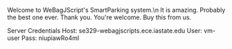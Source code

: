 Welcome to WeBagJScript's SmartParking system.\n
It is amazing.
Probably the best one ever.
Thank you.
You're welcome.
Buy this from us.


Server Credentials
Host: se329-webagjscripts.ece.iastate.edu
User: vm-user
Pass: niupiawRo4mI